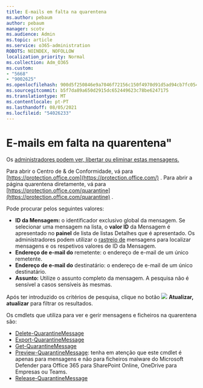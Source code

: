 ```yaml
---
title: E-mails em falta na quarentena
ms.author: pebaum
author: pebaum
manager: scotv
ms.audience: Admin
ms.topic: article
ms.service: o365-administration
ROBOTS: NOINDEX, NOFOLLOW
localization_priority: Normal
ms.collection: Adm_O365
ms.custom:
- "5668"
- "9002625"
ms.openlocfilehash: 900d5f250846e9a7046f72156c150f4970d91d5ad94cb7fc054952228f4bf257
ms.sourcegitcommit: b5f7da89a650d2915dc652449623c78be6247175
ms.translationtype: MT
ms.contentlocale: pt-PT
ms.lasthandoff: 08/05/2021
ms.locfileid: "54026233"
---
```

# <a name="missing-emails-in-quarantine"></a>E-mails em falta na quarentena"

Os [administradores podem ver, libertar ou eliminar estas mensagens.](/microsoft-365/security/office-365-security/manage-quarantined-messages-and-files)

Para abrir o Centro de & de Conformidade, vá para [https://protection.office.com](https://protection.office.com/) . Para abrir a página quarentena diretamente, vá para [https://protection.office.com/quarantine](https://protection.office.com/quarantine) .  

Pode procurar pelos seguintes valores:  

- **ID da Mensagem:** o identificador exclusivo global da mensagem. Se selecionar uma mensagem na lista, o  **valor ID**  da Mensagem é apresentado no  **painel**  de lista de listas Detalhes que é apresentado. Os administradores podem utilizar o [rastreio de](/microsoft-365/security/office-365-security/message-trace-scc) mensagens para localizar mensagens e os respetivos valores de ID da Mensagem.
- **Endereço de e-mail do** remetente: o endereço de e-mail de um único remetente.
- **Endereço de e-mail do** destinatário: o endereço de e-mail de um único destinatário.
- **Assunto:** Utilize o assunto completo da mensagem. A pesquisa não é sensível a casos sensíveis às mesmas.

Após ter introduzido os critérios de pesquisa, clique no botão ![ ](/microsoft-365/media/scc-quarantine-refresh.png?view=o365-worldwide) **Atualizar, atualizar** para filtrar os resultados.

Os cmdlets que utiliza para ver e gerir mensagens e ficheiros na quarentena são:
- [Delete-QuarantineMessage](/powershell/module/exchange/delete-quarantinemessage)
- [Export-QuarantineMessage](/powershell/module/exchange/export-quarantinemessage)
- [Get-QuarantineMessage](/powershell/module/exchange/get-quarantinemessage)
- [Preview-QuarantineMessage](/powershell/module/exchange/preview-quarantinemessage): tenha em atenção que este cmdlet é apenas para mensagens e não para ficheiros malware do Microsoft Defender para Office 365 para SharePoint Online, OneDrive para Empresas ou Teams.
- [Release-QuarantineMessage](/powershell/module/exchange/release-quarantinemessage)